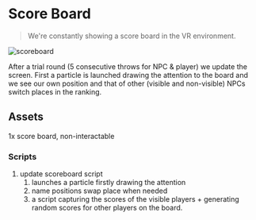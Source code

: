 # Score Board

>We're constantly showing a score board in the VR environment.

![scoreboard](scoreboard.jpg)

After a trial round (5 consecutive throws for NPC & player) we update the screen. First a particle is launched drawing the attention to the board and we see our own position and that of other (visible and non-visible) NPCs switch places in the ranking.

## Assets

1x score board, non-interactable

### Scripts

1. update scoreboard script
	1. launches a particle firstly drawing the attention
	2. name positions swap place when needed
	3. a script capturing the scores of the visible players + generating random scores for other players on the board.
